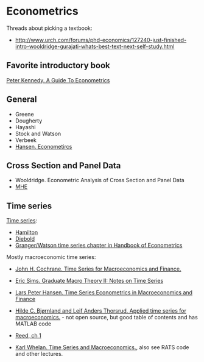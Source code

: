 Econometrics
============


Threads about picking a textbook:
- http://www.urch.com/forums/phd-economics/127240-just-finished-intro-wooldridge-gurajati-whats-best-text-next-self-study.html


Favorite introductory book
--------------------------

[Peter Kennedy. A Guide To Econometrics](https://scholar.google.com/scholar?cluster=16057448950849214316&hl=en&as_sdt=0,5&sciodt=0,5)


General  
-------

 - Greene 
 - Dougherty
 - Hayashi 
 - Stock and Watson
 - Verbeek
- [Hansen. Econometircs](https://www.ssc.wisc.edu/~bhansen/econometrics/Econometrics.pdf) 


Cross Section and Panel Data 
----------------------------

- Wooldridge. Econometric Analysis of Cross Section and Panel Data
- [МНЕ](mhe.md) 


Time series
-----------

[Time series](https://scholar.google.com/scholar?q=related:3Mhz3KVE8GcJ:scholar.google.com/&scioq=&hl=en&as_sdt=0,5):  
 - [Hamilton](https://scholar.google.com/scholar?cluster=7489561659476003036&hl=en&as_sdt=0,5)  
 - [Diebold](https://www.sas.upenn.edu/~fdiebold/Teaching706/TimeSeriesEconometrics.pdf)  
 - [Granger/Watson time series chapter in Handbook of Econometrics](https://www.sciencedirect.com/science/article/pii/S1573441284020092) 

Mostly macroeconomic time series:

- [John H. Cochrane. Time Series for Macroeconomics and Finance.](https://faculty.chicagobooth.edu/john.cochrane/research/Papers/time_series_book.pdf)

- [Eric Sims. Graduate Macro Theory II: Notes on Time Series](https://www3.nd.edu/~esims1/time_series_notes_sp13.pdf)

- [Lars Peter Hansen. Time Series Econometrics in Macroeconomics and Finance](http://larspeterhansen.org/wp-content/uploads/2017/11/jpecurrent.pdf)

- [Hilde C. Bjørnland and Leif Anders Thorsrud. Applied time series for macroeconomics.](http://home.bi.no/a1010297/timeseries/) - not open source, but good table of contents and 
has MATLAB code

- [Reed, ch 1](https://www.reed.edu/economics/parker/312/tschapters/S13_Ch_1.pdf)

- [Karl Whelan. Time Series and Macroeconomics.](http://www.karlwhelan.com/MAMacro/part1.pdf), 
also see RATS code and other lectures. 

